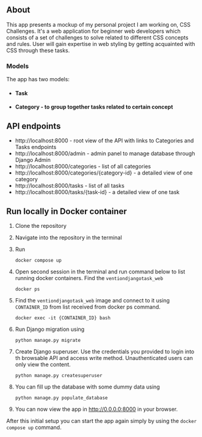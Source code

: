 ## About

This app presents a mockup of my personal project I am working on, CSS Challenges. It's a web application for beginner
web developers which consists of a set of challenges to solve related to different CSS concepts and rules. User will
gain expertise in web styling by getting acquainted with CSS through these tasks.

### Models

The app has two models:

- #### Task
- #### Category - to group together tasks related to certain concept

## API endpoints

- http://localhost:8000 - root view of the API with links to Categories and Tasks endpoints
- http://localhost:8000/admin - admin panel to manage database through Django Admin
- http://localhost:8000/categories - list of all categories
- http://localhost:8000/categories/{category-id} - a detailed view of one category
- http://localhost:8000/tasks - list of all tasks
- http://localhost:8000/tasks/{task-id} - a detailed view of one task

## Run locally in Docker container

1. Clone the repository
2. Navigate into the repository in the terminal
3. Run
   ```
   docker compose up
   ```
4. Open second session in the terminal and run command below to list running docker containers. Find
   the `ventiondjangotask_web`

   ```
   docker ps
   ```
5. Find the `ventiondjangotask_web` image and connect to it using `CONTAINER_ID` from list received from docker ps
   command.

   ```
   docker exec -it {CONTAINER_ID} bash
   ```

6. Run Django migration using
   ```
   python manage.py migrate
   ```

7. Create Django superuser. Use the credentials you provided to login into th browsable API and access write method.
   Unauthenticated users can only view the content.
   ```
   python manage.py createsuperuser
   ```
8. You can fill up the database with some dummy data using
   ```
   python manage.py populate_database
   ```

8. You can now view the app in http://0.0.0.0:8000 in your browser.

After this initial setup you can start the app again simply by using the `docker compose up` command.
